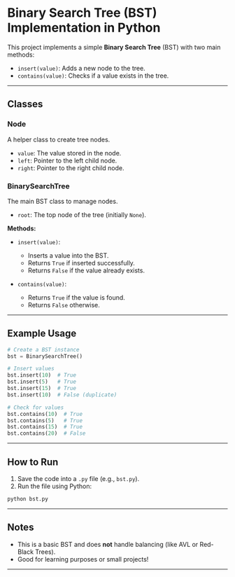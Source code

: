 # Binary Search Tree (BST) Implementation in Python

This project implements a simple **Binary Search Tree** (BST) with two main methods:
- `insert(value)`: Adds a new node to the tree.
- `contains(value)`: Checks if a value exists in the tree.

---

## Classes

### Node
A helper class to create tree nodes.
- `value`: The value stored in the node.
- `left`: Pointer to the left child node.
- `right`: Pointer to the right child node.

### BinarySearchTree
The main BST class to manage nodes.
- `root`: The top node of the tree (initially `None`).

**Methods:**
- `insert(value)`: 
  - Inserts a value into the BST.
  - Returns `True` if inserted successfully.
  - Returns `False` if the value already exists.

- `contains(value)`:
  - Returns `True` if the value is found.
  - Returns `False` otherwise.

---

## Example Usage

```python
# Create a BST instance
bst = BinarySearchTree()

# Insert values
bst.insert(10)  # True
bst.insert(5)   # True
bst.insert(15)  # True
bst.insert(10)  # False (duplicate)

# Check for values
bst.contains(10)  # True
bst.contains(5)   # True
bst.contains(15)  # True
bst.contains(20)  # False
```

---

## How to Run

1. Save the code into a `.py` file (e.g., `bst.py`).
2. Run the file using Python:

```bash
python bst.py
```

---

## Notes

- This is a basic BST and does **not** handle balancing (like AVL or Red-Black Trees).
- Good for learning purposes or small projects!

---
